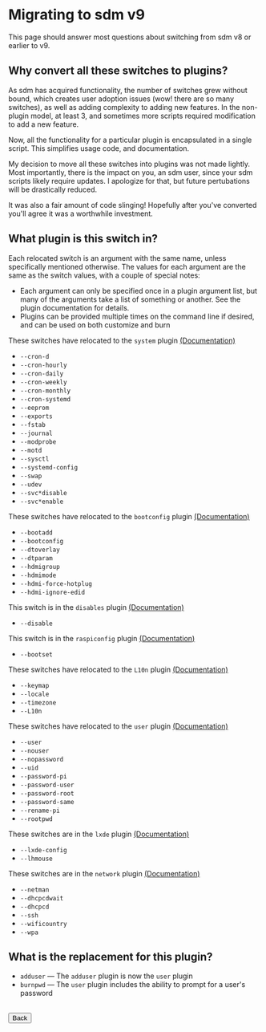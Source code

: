 # Migrating to sdm v9

This page should answer most questions about switching from sdm v8 or earlier to v9.

## Why convert all these switches to plugins?

As sdm has acquired functionality, the number of switches grew without bound, which creates user adoption issues (wow! there are so many switches), as well as adding complexity to adding new features. In the non-plugin model, at least 3, and sometimes more scripts required modification to add a new feature.

Now, all the functionality for a particular plugin is encapsulated in a single script. This simplifies usage code, and documentation.

My decision to move all these switches into plugins was not made lightly. Most importantly, there is the impact on you, an sdm user, since your sdm scripts likely require updates. I apologize for that, but future pertubations will be drastically reduced.

It was also a fair amount of code slinging! Hopefully after you've converted you'll agree it was a worthwhile investment.

## What plugin is this switch in?

Each relocated switch is an argument with the same name, unless specifically mentioned otherwise. The values for each argument are the same as the switch values, with a couple of special notes:

* Each argument can only be specified once in a plugin argument list, but many of the arguments take a list of something or another. See the plugin documentation for details.
* Plugins can be provided multiple times on the command line if desired, and can be used on both customize and burn

These switches have relocated to the `system` plugin <a href="Plugins.md#system">(Documentation)</a>

* `--cron-d`  
* `--cron-hourly` 
* `--cron-daily` 
* `--cron-weekly`  
* `--cron-monthly`  
* `--cron-systemd`  
* `--eeprom`  
* `--exports`  
* `--fstab` 
* `--journal`  
* `--modprobe`  
* `--motd` 
* `--sysctl`  
* `--systemd-config`  
* `--swap`  
* `--udev`  
* `--svc*disable`  
* `--svc*enable`  

These switches have relocated to the `bootconfig` plugin <a href="Plugins.md#bootconfig">(Documentation)</a>

* `--bootadd`  
* `--bootconfig`  
* `--dtoverlay`  
* `--dtparam`  
* `--hdmigroup`  
* `--hdmimode`  
* `--hdmi-force-hotplug`  
* `--hdmi-ignore-edid`  

This switch is in the `disables` plugin <a href="Plugins.md#disables">(Documentation)</a>

* `--disable` 

This switch is in the `raspiconfig` plugin <a href="Plugins.md#raspiconfig">(Documentation)</a>

* `--bootset`  

These switches have relocated to the `L10n` plugin <a href="Plugins.md#L10n">(Documentation)</a>

* `--keymap`  
* `--locale`  
* `--timezone`  
* `--L10n`

These switches have relocated to the `user` plugin <a href="Plugins.md#user">(Documentation)</a>

* `--user`  
* `--nouser`  
* `--nopassword`  
* `--uid`  
* `--password-pi`  
* `--password-user`  
* `--password-root`  
* `--password-same`  
* `--rename-pi`  
* `--rootpwd`  

These switches are in the `lxde` plugin <a href="Plugins.md#lxde">(Documentation)</a>

* `--lxde-config`  
* `--lhmouse`  

These switches are in the `network` plugin <a href="Plugins.md#network">(Documentation)</a>

* `--netman`  
* `--dhcpcdwait`  
* `--dhcpcd`  
* `--ssh`
* `--wificountry`
* `--wpa`  

## What is the replacement for this plugin?

* `adduser` &mdash; The `adduser` plugin is now the `user` plugin
* `burnpwd` &mdash; The `user` plugin includes the ability to prompt for a user's password

<br>
<form>
<input type="button" value="Back" onclick="history.back()">
</form>
